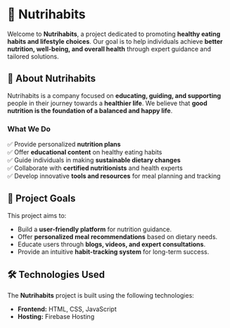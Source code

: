# 🥗 Nutrihabits

Welcome to **Nutrihabits**, a project dedicated to promoting **healthy eating habits and lifestyle choices**. Our goal is to help individuals achieve **better nutrition, well-being, and overall health** through expert guidance and tailored solutions.

## 🌱 About Nutrihabits

Nutrihabits is a company focused on **educating, guiding, and supporting** people in their journey towards a **healthier life**. We believe that **good nutrition is the foundation of a balanced and happy life**.

### **What We Do**
✅ Provide personalized **nutrition plans**  
✅ Offer **educational content** on healthy eating habits  
✅ Guide individuals in making **sustainable dietary changes**  
✅ Collaborate with **certified nutritionists** and health experts  
✅ Develop innovative **tools and resources** for meal planning and tracking  

## 🚀 Project Goals

This project aims to:
- Build a **user-friendly platform** for nutrition guidance.
- Offer **personalized meal recommendations** based on dietary needs.
- Educate users through **blogs, videos, and expert consultations**.
- Provide an intuitive **habit-tracking system** for long-term success.

## 🛠️ Technologies Used

The **Nutrihabits** project is built using the following technologies:

- **Frontend:** HTML, CSS, JavaScript
- **Hosting:** Firebase Hosting
